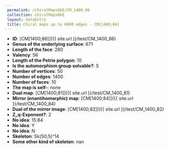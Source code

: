 ```yaml
--- 
 permalink: /chiralMaps6kE/CM_1400_86 
 collection: chiralMaps6kE
 layout: dataEntry
 title: Chiral maps up to 6000 edges - CM[1400;86]
---
```


- **ID**: [CM[1400;86]]({{ site.url }}/test/CM_1400_86)
- **Genus of the underlying surface**: 671
- **Length of the face**: 280
- **Valency**: 56
- **Length of the Petrie polygon**: 10
- **Is the automorphism group solvable?**: S
- **Number of vertices**: 50
- **Number of edges**: 1400
- **Number of faces**: 10
- **The map is self-**: none
- **Dual map**: [CM[1400;81]]({{ site.url }}/test/CM_1400_81)
- **Mirror (enantihomorphic) map**: [CM[1400;84]]({{ site.url }}/test/CM_1400_84)
- **Dual of the mirror image**: [CM[1400;82]]({{ site.url }}/test/CM_1400_82)
- **Z_q-Exponent?**: 2
- **No idea**:  15:84
- **No idea**: Y
- **No idea**: N
- **Skeleton**: Sk(50;5)^14
- **Some other kind of skeleton**: nan
